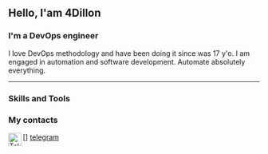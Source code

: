 ## Hello, I'am 4Dillon

### I'm a DevOps engineer

I love DevOps methodology and have been doing it since was 17 y'o.
I am engaged in automation and software development. Automate absolutely everything.

---

### Skills and Tools


### My contacts 

[<img align="left" alt="Telegram" width="26px" src="https://avatars.githubusercontent.com/u/6113871?s=200&v=4" />]  [telegram]







[telegram]: https://t.me/devdill
